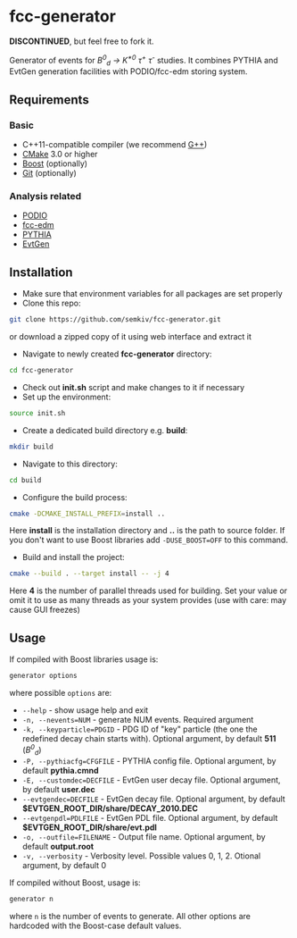 # fcc-generator

**DISCONTINUED**, but feel free to fork it.

Generator of events for _B<sup>0</sup><sub>d</sub> &rarr; K<sup>*0</sup> &tau;<sup>+</sup> &tau;<sup>-</sup>_ studies. It combines PYTHIA and EvtGen generation facilities with PODIO/fcc-edm storing system.
## Requirements
### Basic
+ C++11-compatible compiler (we recommend [G++](https://gcc.gnu.org/))
+ [CMake](https://cmake.org/) 3.0 or higher
+ [Boost](http://www.boost.org/) (optionally)
+ [Git](https://git-scm.com/) (optionally)

### Analysis related
+ [PODIO](https://github.com/HEP-FCC/podio)
+ [fcc-edm](https://github.com/cbernet/fcc-edm)
+ [PYTHIA](http://home.thep.lu.se/~torbjorn/Pythia.html)
+ [EvtGen](http://evtgen.warwick.ac.uk/)

## Installation
+ Make sure that environment variables for all packages are set properly
+ Clone this repo:
```bash
git clone https://github.com/semkiv/fcc-generator.git
```
or download a zipped copy of it using web interface and extract it
+ Navigate to newly created __fcc-generator__ directory:
```bash
cd fcc-generator
```
+ Check out __init.sh__ script and make changes to it if necessary
+ Set up the environment:
```bash
source init.sh
```
+ Create a dedicated build directory e.g. __build__:
```bash
mkdir build
```
+ Navigate to this directory:
```bash
cd build
```
+ Configure the build process:
```bash
cmake -DCMAKE_INSTALL_PREFIX=install ..
```
Here __install__ is the installation directory and __..__ is the path to source folder. If you don't want to use Boost libraries add `-DUSE_BOOST=OFF` to this command.
+ Build and install the project:
```bash
cmake --build . --target install -- -j 4
```
Here __4__ is the number of parallel threads used for building. Set your value or omit it to use as many threads as your system provides (use with care: may cause GUI freezes)
## Usage
If compiled with Boost libraries usage is:
```bash
generator options
```
where possible `options` are:
+ `--help` - show usage help and exit
+ `-n, --nevents=NUM` - generate NUM events. Required argument
+ `-k, --keyparticle=PDGID` - PDG ID of "key" particle (the one the redefined decay chain starts with). Optional argument, by default __511__ (_B<sup>0</sup><sub>d</sub>_)
+ `-P, --pythiacfg=CFGFILE` - PYTHIA config file. Optional argument, by default __pythia.cmnd__
+ `-E, --customdec=DECFILE` - EvtGen user decay file. Optional argument, by default __user.dec__
+ `--evtgendec=DECFILE` - EvtGen decay file. Optional argument, by default __$EVTGEN_ROOT_DIR/share/DECAY_2010.DEC__
+ `--evtgenpdl=PDLFILE` - EvtGen PDL file. Optional argument, by default __$EVTGEN_ROOT_DIR/share/evt.pdl__
+ `-o, --outfile=FILENAME` - Output file name. Optional argument, by default __output.root__
+ `-v, --verbosity` - Verbosity level. Possible values 0, 1, 2. Otional argument, by default 0

If compiled without Boost, usage is:
```bash
generator n
```
where `n` is the number of events to generate. All other options are hardcoded with the Boost-case default values.
